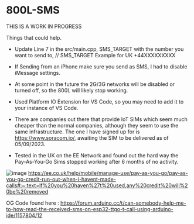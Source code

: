 # 800L-SMS

THIS IS A WORK IN PROGRESS

Things that could help. 

* Update Line 7 in the src/main.cpp, SMS_TARGET with the number you want to send to, // SMS_TARGET Example for UK +44XXXXXXXXX
* If Sending from an iPhone make sure you send as SMS, I had to disable iMessage settings. 
* At some point in the future the 2G/3G networks will be disabled or turned off, so the 800L will likely stop working.
* Used Platform IO Extension for VS Code, so you may need to add it to your instance of VS Code. 

* There are companies out there that provide IoT SIMs which seem much cheaper than the normal companies, although they seem to use the same infrastructure.  The one I have signed up for is https://www.soracom.io/, awaiting the SIM to be delivered as of 05/09/2023.

* Tested in the UK on the EE Network and found out the hard way the Pay-As-You-Go Sims stopped working after 6 months of no activity.

![image](https://github.com/RamblingGeekUK/800L-SMS/assets/7108949/1c8bd80e-4c1c-4fce-8b74-b0ec55451f04)
https://ee.co.uk/help/mobile/manage-use/pay-as-you-go/pay-as-you-go-credit-run-out-when-i-havent-made-calls#:~:text=If%20you%20haven%27t%20used,any%20credit%20will%20be%20removed


OG Code found here : https://forum.arduino.cc/t/can-somebody-help-me-to-how-read-the-received-sms-on-esp32-ttgo-t-call-using-arduino-ide/1157804/12
